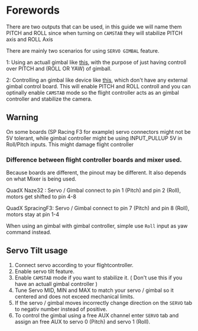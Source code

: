 # Forewords

There are two outputs that can be used, in this guide we will name them PITCH and ROLL since when turning on `CAMSTAB` they will stabilize PITCH axis and ROLL Axis

There are mainly two scenarios for using `SERVO GIMBAL` feature.


1: Using an actuall gimbal like  [this](http://www.banggood.com/Upgrade-Debugging-Edition-JIYI-FPV-G3-3D-3-Axis-Gimbal-For-Gopro-Hero3-3-Hero4-Aerial-Photography-p-1031482.html?rmmds=search), with the purpose of just having controll over PITCH and (ROLL OR YAW) of gimball.

2: Controlling an gimbal like device like [this](https://www.youtube.com/watch?v=Py_RLdZwAlc&t=81s), which don't have any external gimbal control board. This will enable PITCH and ROLL controll and you can optinally enable `CAMSTAB` mode so the flight controller acts as an gimbal controller and stabilize the camera. 

## Warning

On some boards (SP Racing F3 for example) servo connectors might not be 5V tolerant, while gimbal controller might be using INPUT_PULLUP 5V in Roll/Pitch inputs. This might damage flight controller

###  Difference between flight controller boards and mixer used.

Because boards are different, the pinout may be different. It also depends on what Mixer is being used.

QuadX Naze32    : Servo / Gimbal connect to pin 1 (Pitch) and pin 2 (Roll), motors get shifted to pin 4-8

QuadX SpracingF3: Servo / Gimbal connect to pin 7 (Pitch) and pin 8 (Roll), motors stay at pin 1-4

When using an gimbal with gimbal controller, simple use `Roll` input as yaw command instead.


## Servo Tilt usage

1. Connect servo according to your flightcontroller.  
1. Enable servo tilt feature.  
1. Enable `CAMSTAB` mode if you want to stabilize it. ( Don't use this if you have an actuall gimbal controller )  
1. Tune Servo MID, MIN and MAX to match your servo / gimbal so it centered and does not exceed mechanical limits.  
1. If the servo / gimbal moves incorrectly change direction on the `SERVO` tab to negativ number instead of positive.  
1. To control the gimbal using a free AUX channel enter `SERVO` tab and assign an free AUX to servo 0 (Pitch) and servo 1 (Roll).  
